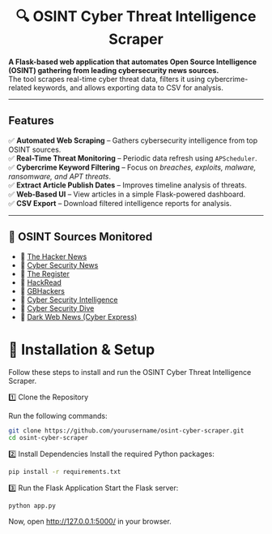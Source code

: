 

<h1 align="center">🔍 OSINT Cyber Threat Intelligence Scraper</h1>

<p>
  <b>A Flask-based web application that automates Open Source Intelligence (OSINT) gathering from leading cybersecurity news sources.</b><br>
  The tool scrapes real-time cyber threat data, filters it using cybercrime-related keywords, and allows exporting data to CSV for analysis.
</p>

---

<h2>Features</h2>

✅ <b>Automated Web Scraping</b> – Gathers cybersecurity intelligence from top OSINT sources. <br>
✅ <b>Real-Time Threat Monitoring</b> – Periodic data refresh using <code>APScheduler</code>. <br>
✅ <b>Cybercrime Keyword Filtering</b> – Focus on <i>breaches, exploits, malware, ransomware, and APT threats</i>. <br>
✅ <b>Extract Article Publish Dates</b> – Improves timeline analysis of threats. <br>
✅ <b>Web-Based UI</b> – View articles in a simple Flask-powered dashboard. <br>
✅ <b>CSV Export</b> – Download filtered intelligence reports for analysis. <br>

---

<h2>📡 OSINT Sources Monitored</h2>

<ul>
  <li>🔸 <a href="https://thehackernews.com/">The Hacker News</a></li>
  <li>🔸 <a href="https://www.cybersecuritynews.com/">Cyber Security News</a></li>
  <li>🔸 <a href="https://www.theregister.com/security/">The Register</a></li>
  <li>🔸 <a href="https://www.hackread.com/">HackRead</a></li>
  <li>🔸 <a href="https://gbhackers.com/">GBHackers</a></li>
  <li>🔸 <a href="https://www.cybersecurityintelligence.com/">Cyber Security Intelligence</a></li>
  <li>🔸 <a href="https://www.cybersecuritydive.com/topic/vulnerability/">Cyber Security Dive</a></li>
  <li>🔸 <a href="https://thecyberexpress.com/firewall-daily/dark-web-news/">Dark Web News (Cyber Express)</a></li>
</ul>

# 📂 Installation & Setup

Follow these steps to install and run the OSINT Cyber Threat Intelligence Scraper.

1️⃣ Clone the Repository

Run the following commands:

```bash
git clone https://github.com/yourusername/osint-cyber-scraper.git
cd osint-cyber-scraper

 ```

2️⃣ Install Dependencies
Install the required Python packages:
```bash
pip install -r requirements.txt

 ```
3️⃣ Run the Flask Application
Start the Flask server:
```bash
python app.py

 ```
Now, open http://127.0.0.1:5000/ in your browser.


